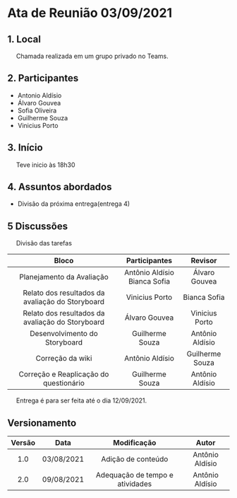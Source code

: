 # Ata de Reunião 03/09/2021

## 1. Local
<p style="text-indent: 20px; align = "justify">
Chamada realizada em um grupo privado no Teams.
</p>


## 2. Participantes
- Antonio Aldísio
- Álvaro  Gouvea 
- Sofia  Oliveira
- Guilherme  Souza
- Vinicius Porto


## 3. Início
<p style="text-indent: 20px; align = "justify">
Teve inicio às 18h30
</p>

## 4. Assuntos abordados

- Divisão da próxima entrega(entrega 4)


## 5 Discussões

<p style="text-indent: 20px; align = "justify">
Divisão das tarefas
</p>

<center>

| Bloco | Participantes| Revisor |
|:--:|:--:|:--:|
|Planejamento da Avaliação| Antônio Aldísio <br> Bianca Sofia | Álvaro  Gouvea|
|Relato dos resultados da avaliação do Storyboard| Vinicius Porto| Bianca Sofia|
|Relato dos resultados da avaliação do Storyboard| Álvaro  Gouvea| Vinicius Porto |
|Desenvolvimento do Storyboard| Guilherme Souza|Antônio Aldísio |
| Correção da wiki| Antônio Aldísio| Guilherme Souza|
| Correção e Reaplicação do questionário | Guilherme Souza| Antônio Aldísio |



</center>


<p style="text-indent: 20px; align = "justify">
Entrega é para ser feita até o dia 12/09/2021.
</p>




## Versionamento
<center>

| Versão | Data | Modificação | Autor |
|:--:|:--:|:--:|:--:|
| 1.0  | 03/08/2021 | Adição de conteúdo | Antônio Aldísio |
| 2.0  | 09/08/2021 | Adequação de tempo e atividades | Antônio Aldísio |

</center>